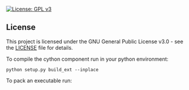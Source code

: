 [![License: GPL v3](https://img.shields.io/badge/License-GPLv3-blue.svg)](https://www.gnu.org/licenses/gpl-3.0)

## License

This project is licensed under the GNU General Public License v3.0 - see the [LICENSE](gpl-3.0.txt) file for details.


To compile the cython component run in your python environment:

```
python setup.py build_ext --inplace       
```

To pack an executable run:

